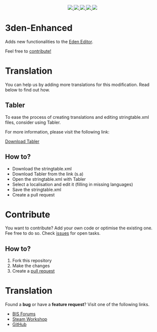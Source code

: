 <p align="center">
    <a href="https://github.com/RevoArma3/3den-Enhanced">
        <img src="https://img.shields.io/github/repo-size/RevoArma3/3den-Enhanced.svg?label=Repo%20Size&style=flat-square">
    </a>
    <a href="https://github.com/RevoArma3/3den-Enhanced/pulse">
        <img src="https://img.shields.io/github/commit-activity/m/RevoArma3/3den-Enhanced.svg?label=Commit%20Activity&style=flat-square">
    </a>
        <a href="https://github.com/RevoArma3/3den-Enhanced/blob/master/LICENSE">
        <img src="https://img.shields.io/github/license/RevoArma3/3den-Enhanced.svg?label=License&style=flat-square">
    </a>
    </a>
        <a href="https://steamcommunity.com/sharedfiles/filedetails/?id=623475643">
        <img src="https://img.shields.io/steam/subscriptions/623475643.svg?color=darkgreen&label=Steam%20Subscriptions&style=flat-square">
    </a>
    </a>
        <a href="https://github.com/RevoArma3/3den-Enhanced/blob/master/changelog.md">
        <img src="https://img.shields.io/badge/Changelog-Click-blueviolet.svg?style=flat-square">
    </a>
</p>

# 3den-Enhanced

Adds new functionalities to the [Eden Editor](https://community.bistudio.com/wiki/Eden_Editor).

Feel free to [contribute!](https://github.com/RevoArma3/3den-Enhanced)

# Translation
You can help us by adding more translations for this modification. Read below to find out how.

## Tabler
To ease the process of creating translations and editing stringtable.xml files, consider using Tabler.

For more information, please visit the following link:

[Download Tabler](https://github.com/bux/tabler/releases)

## How to?
* Download the stringtable.xml
* Download Tabler from the link (s.a)
* Open the stringtable.xml with Tabler
* Select a localisation and edit it (filling in missing languages)
* Save the stringtable.xml
* Create a pull request

# Contribute
You want to contribute? Add your own code or optimise the existing one. Fee free to do so. 
Check [issues](https://github.com/RevoArma3/3den-Enhanced/issues) for open tasks. 

## How to?
1. Fork this repository
2. Make the changes
3. Create a [pull request](https://github.com/RevoArma3/3den-Enhanced/pulls)

# Translation
Found a **bug** or have a **feature request**? Visit one of the following links.

* [BIS Forums](https://forums.bohemia.net/forums/topic/188312-3den-enhanced/) 
* [Steam Workshop](https://steamcommunity.com/sharedfiles/filedetails/?id=623475643)
* [GitHub](https://github.com/RevoArma3/3den-Enhanced/issue)
